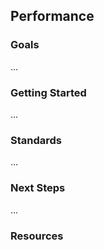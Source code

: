 ## Performance

### Goals
... 

### Getting Started
...

### Standards
...

### Next Steps
...

### Resources
